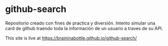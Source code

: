 # github-search
Repositorio creado con fines de practica y diversión. 
Intento simular una card de github traendo toda la información de un usuario a traves de su API.

This site is live at https://braininabottle.github.io/github-search/
